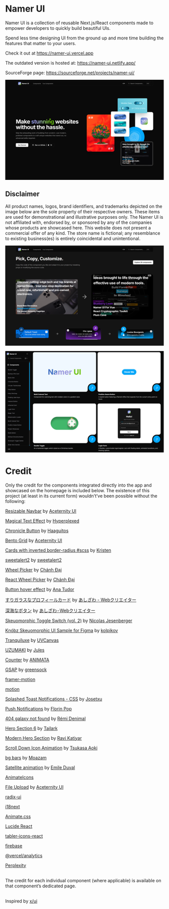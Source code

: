 # Namer UI
Namer UI is a collection of reusable Next.js/React components made to empower developers to quickly build beautiful UIs.

Spend less time designing UI from the ground up and more time building the features that matter to your users.

Check it out at https://namer-ui.vercel.app

The outdated version is hosted at: https://namer-ui.netlify.app/

SourceForge page: https://sourceforge.net/projects/namer-ui/

![Alt Hero Section](https://raw.githubusercontent.com/Northstrix/namer-ui/refs/heads/main/screenshots/landing-page.png)

## Disclaimer
All product names, logos, brand identifiers, and trademarks depicted on the image below are the sole property of their respective owners. These items are used for demonstrational and illustrative purposes only. The Namer UI is not affiliated with, endorsed by, or sponsored by any of the companies whose products are showcased here. This website does not present a commercial offer of any kind. The store name is fictional; any resemblance to existing business(es) is entirely coincidental and unintentional.

![Alt Capabilities Showcase Section](https://raw.githubusercontent.com/Northstrix/namer-ui/refs/heads/main/screenshots/capabilities-showcase.png)

![Alt Components Page](https://raw.githubusercontent.com/Northstrix/namer-ui/refs/heads/main/screenshots/components-page.png)

# Credit

Only the credit for the components integrated directly into the app and showcased on the homepage is included below.
The existence of this project (at least in its current form) wouldn’t’ve been possible without the following:

[Resizable Navbar](https://ui.aceternity.com/components/resizable-navbar) by [Aceternity UI](https://ui.aceternity.com/)

[Magical Text Effect](https://codepen.io/Hyperplexed/pen/YzeOLYe) by [Hyperplexed](https://codepen.io/Hyperplexed)

[Chronicle Button](https://codepen.io/Haaguitos/pen/OJrVZdJ) by [Haaguitos](https://codepen.io/Haaguitos)

[Bento Grid](https://ui.aceternity.com/components/bento-grid) by [Aceternity UI](https://ui.aceternity.com/)

[Cards with inverted border-radius #scss](https://codepen.io/kristen17/pen/pomgrKp) by [Kristen](https://codepen.io/kristen17)

[sweetalert2](https://github.com/sweetalert2/sweetalert2) by [sweetalert2](https://github.com/sweetalert2)

[Wheel Picker](https://21st.dev/ncdai/wheel-picker/default) by [Chánh Đại](https://21st.dev/ncdai)

[React Wheel Picker](https://www.npmjs.com/package/@ncdai/react-wheel-picker) by [Chánh Đại](https://github.com/ncdai)

[Button hover effect](https://codepen.io/thebabydino/pen/PoxVZWg) by [Ana Tudor](https://codepen.io/thebabydino)

[すりガラスなプロフィールカード](https://codepen.io/ash_creator/pen/zYaPZLB) by [あしざわ - Webクリエイター](https://codepen.io/ash_creator)

[深海なボタン](https://codepen.io/ash_creator/pen/GRGZYyV) by [あしざわ - Webクリエイター](https://codepen.io/ash_creator)

[Skeuomorphic Toggle Switch (vol. 2)](https://codepen.io/nicolasjesenberger/pen/NWOyxyO) by [Nicolas Jesenberger](https://codepen.io/nicolasjesenberger)

[Knóbz Skeuomorphic UI Sample for Figma](https://dribbble.com/shots/14326768-Kn-bz-Skeuomorphic-UI-Sample-for-Figma) by [kolpikov](https://dribbble.com/despoth)

[Tranquiluxe](https://uvcanvas.com/docs/components/tranquiluxe) by [UVCanvas](https://uvcanvas.com/)

[UZUMAKI](https://codepen.io/Alansdead/pen/zxGyOmx) by [Jules](https://codepen.io/Alansdead)

[Counter](https://animata.design/docs/text/counter) by [ANIMATA](https://animata.design/)

[GSAP](https://github.com/greensock/GSAP) by [greensock](https://github.com/greensock)

[framer-motion](https://www.npmjs.com/package/framer-motion)

[motion](https://www.npmjs.com/package/motion)

[Splashed Toast Notifications - CSS](https://codepen.io/josetxu/pen/OJGXdzY) by [Josetxu](https://codepen.io/josetxu/pen/OJGXdzY)

[Push Notifications](https://codepen.io/FlorinPop17/pen/xxORmaB) by [Florin Pop](https://codepen.io/FlorinPop17)

[404 galaxy not found](https://codepen.io/remid/pen/YOVawm) by [Rémi Denimal](https://codepen.io/remid)

[Hero Section 6](https://21st.dev/meschacirung/hero-section-6/default) by [Tailark](https://21st.dev/tailark)

[Modern Hero Section](https://21st.dev/ravikatiyar162/modern-hero-section/default) by [Ravi Katiyar](https://21st.dev/ravikatiyar)

[Scroll Down Icon Animation](https://codepen.io/TKS31/pen/gOaKaxx) by [Tsukasa Aoki](https://codepen.io/TKS31)

[bg bars](https://21st.dev/to_be_deleted/bg-bars/default) by [Moazam](https://21st.dev/muhammadnadeemmn9485134)

[Satellite animation](https://codepen.io/Emile_Dvl/pen/RwVeVy) by [Emile Duval](https://codepen.io/Emile_Dvl)

[AnimateIcons](https://animateicons.vercel.app/)

[File Upload](https://ui.aceternity.com/components/file-upload) by [Aceternity UI](https://ui.aceternity.com/)

[radix-ui](https://www.npmjs.com/package/radix-ui)

[i18next](https://www.npmjs.com/package/i18next)

[Animate.css](https://www.npmjs.com/package/animate.css)

[Lucide React](https://www.npmjs.com/package/lucide-react)

[tabler-icons-react](https://www.npmjs.com/package/tabler-icons-react)

[firebase](https://www.npmjs.com/package/firebase)

[@vercel/analytics](https://www.npmjs.com/package/@vercel/analytics)

[Perplexity](https://www.perplexity.ai/)

</br>
The credit for each individual component (where applicable) is available on that component’s dedicated page.
</br></br>

Inspired by [x/ui](https://ui.3x.gl/)
